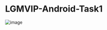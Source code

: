 # LGMVIP-Android-Task1
![image](https://github.com/Bharu-09/LGMVIP-Android-Task1/assets/93854088/118ff05a-6896-49ea-93f5-b608f81eca10)
